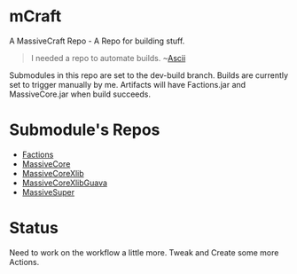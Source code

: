 # mCraft
A MassiveCraft Repo - A Repo for building stuff.
>I needed a repo to automate builds. ~[Ascii](https://github.com/Ascii)

Submodules in this repo are set to the dev-build branch.
Builds are currently set to trigger manually by me. Artifacts will have Factions.jar and MassiveCore.jar when build succeeds.

# Submodule's Repos
* [Factions](https://github.com/Ascii/Factions)
* [MassiveCore](https://github.com/Ascii/MassiveCore)
* [MassiveCoreXlib](https://github.com/Ascii/MassiveCoreXlib)
* [MassiveCoreXlibGuava](https://github.com/Ascii/MassiveCoreXlibGuava)
* [MassiveSuper](https://github.com/Ascii/MassiveSuper)

# Status
Need to work on the workflow a little more. Tweak and Create some more Actions.
